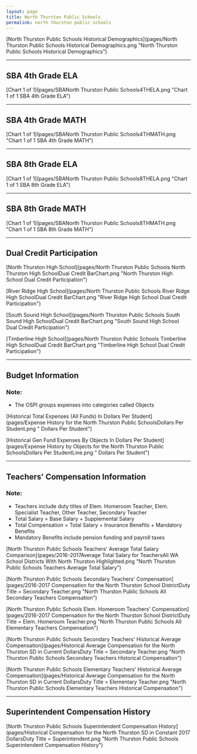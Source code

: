 ```yaml
---
layout: page
title: North Thurston Public Schools
permalink: north thurston public schools
---
```



[North Thurston Public Schools Historical Demographics](pages/North Thurston Public Schools Historical Demographics.png "North Thurston Public Schools Historical Demographics")

___

## SBA 4th Grade ELA

[Chart 1 of 1](pages/SBANorth Thurston Public Schools4THELA.png "Chart 1 of 1 SBA 4th Grade ELA")


___

## SBA 4th Grade MATH

[Chart 1 of 1](pages/SBANorth Thurston Public Schools4THMATH.png "Chart 1 of 1 SBA 4th Grade MATH")


___

## SBA 8th Grade ELA

[Chart 1 of 1](pages/SBANorth Thurston Public Schools8THELA.png "Chart 1 of 1 SBA 8th Grade ELA")


___

## SBA 8th Grade MATH

[Chart 1 of 1](pages/SBANorth Thurston Public Schools8THMATH.png "Chart 1 of 1 SBA 8th Grade MATH")


___

## Dual Credit Participation

[North Thurston High School](pages/North Thurston Public Schools North Thurston High SchoolDual Credit BarChart.png "North Thurston High School Dual Credit Participation")

[River Ridge High School](pages/North Thurston Public Schools River Ridge High SchoolDual Credit BarChart.png "River Ridge High School Dual Credit Participation")

[South Sound High School](pages/North Thurston Public Schools South Sound High SchoolDual Credit BarChart.png "South Sound High School Dual Credit Participation")

[Timberline High School](pages/North Thurston Public Schools Timberline High SchoolDual Credit BarChart.png "Timberline High School Dual Credit Participation")


___

## Budget Information
### Note:
- The OSPI groups expenses into categories called Objects

[Historical Total Expenses (All Funds) In Dollars Per Student](pages/Expense History for the North Thurston Public SchoolsDollars Per Student.png " Dollars Per Student")

[Historical Gen Fund Expenses By Objects In Dollars Per Student](pages/Expense History by Objects for the North Thurston Public SchoolsDollars Per StudentLine.png " Dollars Per Student")


___

## Teachers' Compensation Information
### Note:
- Teachers include duty titles of Elem. Homeroom Teacher, Elem. Specialist Teacher, Other Teacher, Secondary Teacher
- Total Salary = Base Salary + Supplemental Salary
- Total Compensation = Total Salary + Insurance Benefits + Mandatory Benefits
- Mandatory Benefits include pension funding and payroll taxes

[North Thurston Public Schools Teachers' Average Total Salary Comparison](pages/2016-2017Average Total Salary for TeachersAll WA School Districts With North Thurston Highlighted.png "North Thurston Public Schools Teachers Average Total Salary")

[North Thurston Public Schools Secondary Teachers' Compensation](pages/2016-2017 Compensation for the North Thurston School DistrictDuty Title = Secondary Teacher.png "North Thurston Public Schools All Secondary Teachers Compensation")

[North Thurston Public Schools Elem. Homeroom Teachers' Compensation](pages/2016-2017 Compensation for the North Thurston School DistrictDuty Title = Elem. Homeroom Teacher.png "North Thurston Public Schools All Elementary Teachers Compensation")

[North Thurston Public Schools Secondary Teachers' Historical Average Compensation](pages/Historical Average Compensation for the North Thurston SD in Current DollarsDuty Title = Secondary Teacher.png "North Thurston Public Schools Secondary Teachers Historical Compensation")

[North Thurston Public Schools Elementary Teachers' Historical Average Compensation](pages/Historical Average Compensation for the North Thurston SD in Current DollarsDuty Title = Elementary Teacher.png "North Thurston Public Schools Elementary Teachers Historical Compensation")


___

## Superintendent Compensation History

[North Thurston Public Schools Superintendent Compensation History](pages/Historical Compensation for the North Thurston SD in Constant 2017 DollarsDuty Title = Superintendent.png "North Thurston Public Schools Superintendent Compensation History")

